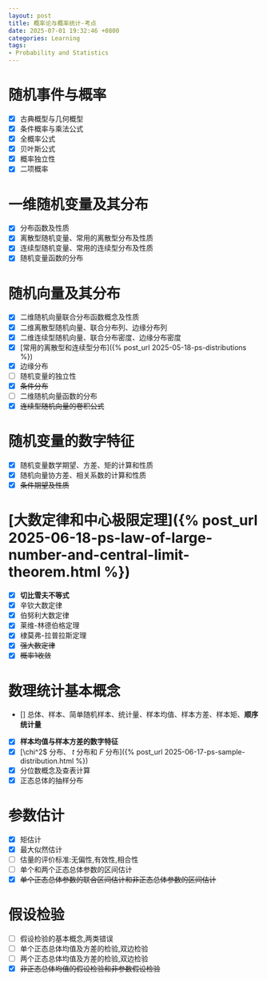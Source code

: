 ```yaml
---
layout: post
title: 概率论与概率统计-考点
date: 2025-07-01 19:32:46 +0800
categories: Learning
tags:
- Probability and Statistics
---
```

# 随机事件与概率

- [x] 古典概型与几何概型
- [x] 条件概率与乘法公式
- [x] 全概率公式
- [x] 贝叶斯公式
- [x] 概率独立性
- [x] 二项概率

# 一维随机变量及其分布

- [x] 分布函数及性质
- [x] 离散型随机变量、常用的离散型分布及性质
- [x] 连续型随机变量、常用的连续型分布及性质
- [x] 随机变量函数的分布

# 随机向量及其分布

- [x] 二维随机向量联合分布函数概念及性质
- [x] 二维离散型随机向量、联合分布列、边缘分布列
- [x] 二维连续型随机向量、联合分布密度、边缘分布密度
- [x] [常用的离散型和连续型分布]({% post_url 2025-05-18-ps-distributions %})
- [x] 边缘分布
- [ ] 随机变量的独立性
- [x] ~~条件分布~~
- [ ] 二维随机向量函数的分布
- [x] ~~连续型随机向量的卷积公式~~

# 随机变量的数字特征

- [x] 随机变量数学期望、方差、矩的计算和性质
- [x] 随机向量协方差、相关系数的计算和性质
- [x] ~~条件期望及性质~~

# [大数定律和中心极限定理]({% post_url 2025-06-18-ps-law-of-large-number-and-central-limit-theorem.html %})

- [x] **切比雪夫不等式**
- [x] 辛钦大数定律
- [x] 伯努利大数定律
- [x] 莱维-林德伯格定理
- [x] 棣莫弗-拉普拉斯定理
- [x] ~~强大数定律~~
- [x] ~~概率1收敛~~

# 数理统计基本概念

- [] 总体、样本、简单随机样本、统计量、样本均值、样本方差、样本矩、**顺序统计量**
- [x] **样本均值与样本方差的数字特征**
- [x] [\chi^2$ 分布、 $t$ 分布和 $F$ 分布]({% post_url 2025-06-17-ps-sample-distribution.html %})
- [x] 分位数概念及查表计算
- [x] 正态总体的抽样分布

# 参数估计

- [x] 矩估计
- [x] 最大似然估计
- [ ] 估量的评价标准:无偏性,有效性,相合性
- [ ] 单个和两个正态总体参数的区间估计
- [x] ~~单个正态总体参数的联合区间估计和非正态总体参数的区间估计~~

# 假设检验

- [ ] 假设检验的基本概念,两类错误
- [ ] 单个正态总体均值及方差的检验,双边检验
- [ ] 两个正态总体均值及方差的检验,双边检验
- [x] ~~非正态总体均值的假设检验和非参数假设检验~~